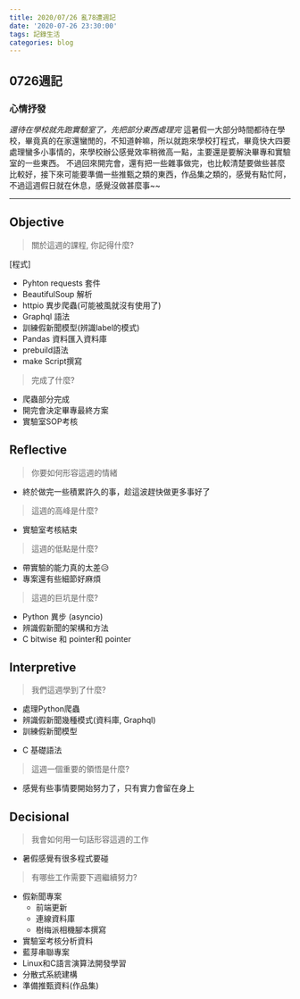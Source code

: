 ```yaml
---
title: 2020/07/26 亂78遭週記
date: '2020-07-26 23:30:00'
tags: 記錄生活
categories: blog
---
```

## **0726週記**

### 心情抒發
*還待在學校就先跑實驗室了，先把部分東西處理完*
這暑假一大部分時間都待在學校，畢竟真的在家還蠻閒的，不知道幹嘛，所以就跑來學校打程式，畢竟快大四要處理蠻多小事情的，來學校辦公感覺效率稍微高一點，主要還是要解決畢專和實驗室的一些東西。
不過回來開完會，還有把一些雜事做完，也比較清楚要做些甚麼比較好，接下來可能要準備一些推甄之類的東西，作品集之類的，感覺有點忙阿，不過這週假日就在休息，感覺沒做甚麼事~~

---
<!-- more -->
## **Objective**

> 關於這週的課程, 你記得什麼?

[程式]
- Pyhton requests 套件
- BeautifulSoup 解析
- httpio 異步爬蟲(可能被風就沒有使用了)
- Graphql 語法
- 訓練假新聞模型(辨識label的模式)
- Pandas 資料匯入資料庫
- prebuild語法
- make Script撰寫

> 完成了什麼?

- 爬蟲部分完成
- 開完會決定畢專最終方案
- 實驗室SOP考核


## **Reflective**

> 你要如何形容這週的情緒

* 終於做完一些積累許久的事，趁這波趕快做更多事好了

> 這週的高峰是什麼?

* 實驗室考核結束

> 這週的低點是什麼?

* 帶實驗的能力真的太差😥
* 專案還有些細節好麻煩

> 這週的巨坑是什麼?

* Python 異步 (asyncio)
* 辨識假新聞的架構和方法
* C bitwise 和 pointer和 pointer

## **Interpretive**

> 我們這週學到了什麼?

- 處理Python爬蟲
- 辨識假新聞幾種模式(資料庫, Graphql)
- 訓練假新聞模型
* C 基礎語法

> 這週一個重要的領悟是什麼?

* 感覺有些事情要開始努力了，只有實力會留在身上

## **Decisional**

> 我會如何用一句話形容這週的工作

* 暑假感覺有很多程式要碰

> 有哪些工作需要下週繼續努力?

- 假新聞專案
    - 前端更新
    - 連線資料庫
    - 樹梅派相機腳本撰寫
- 實驗室考核分析資料
- 藍芽串聯專案
- Linux和C語言演算法開發學習
- 分散式系統建構
- 準備推甄資料(作品集)

